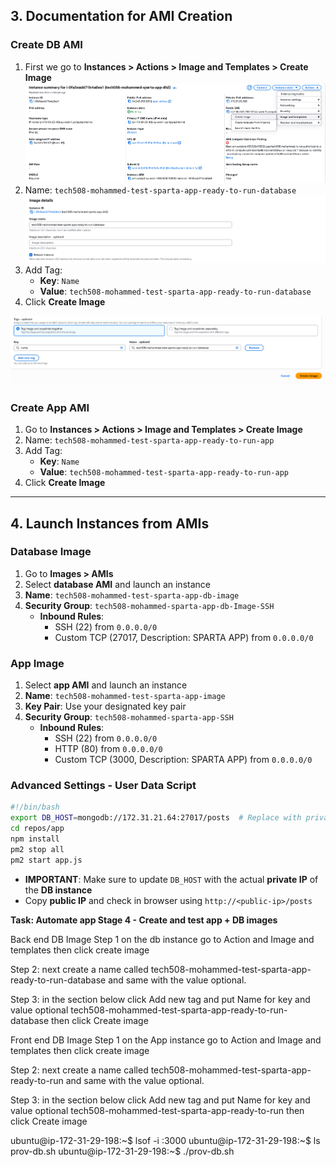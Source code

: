 ## 3. Documentation for AMI Creation

### Create DB AMI
1. First we go to **Instances > Actions > Image and Templates > Create Image**
![alt text](/Image%20folder/image-75.png)
1. Name: `tech508-mohammed-test-sparta-app-ready-to-run-database`
![alt text](/Image%20folder/image-76.png)
1. Add Tag:
   - **Key**: `Name`
   - **Value**: `tech508-mohammed-test-sparta-app-ready-to-run-database`
2. Click **Create Image**

![alt text](/Image%20folder/image-77.png)

### Create App AMI
1. Go to **Instances > Actions > Image and Templates > Create Image**
2. Name: `tech508-mohammed-test-sparta-app-ready-to-run-app`
3. Add Tag:
   - **Key**: `Name`
   - **Value**: `tech508-mohammed-test-sparta-app-ready-to-run-app`
4. Click **Create Image**

---

## 4. Launch Instances from AMIs

### Database Image
1. Go to **Images > AMIs**
2. Select **database AMI** and launch an instance
3. **Name**: `tech508-mohammed-test-sparta-app-db-image`
4. **Security Group**: `tech508-mohammed-sparta-app-db-Image-SSH`
   - **Inbound Rules**:
     - SSH (22) from `0.0.0.0/0`
     - Custom TCP (27017, Description: SPARTA APP) from `0.0.0.0/0`

### App Image
1. Select **app AMI** and launch an instance
2. **Name**: `tech508-mohammed-test-sparta-app-image`
3. **Key Pair**: Use your designated key pair
4. **Security Group**: `tech508-mohammed-sparta-app-SSH`
   - **Inbound Rules**:
     - SSH (22) from `0.0.0.0/0`
     - HTTP (80) from `0.0.0.0/0`
     - Custom TCP (3000, Description: SPARTA APP) from `0.0.0.0/0`

### Advanced Settings - User Data Script
```bash
#!/bin/bash
export DB_HOST=mongodb://172.31.21.64:27017/posts  # Replace with private IP of DB instance
cd repos/app
npm install
pm2 stop all
pm2 start app.js
```

- **IMPORTANT**: Make sure to update `DB_HOST` with the actual **private IP** of the **DB instance**
- Copy **public IP** and check in browser using `http://<public-ip>/posts`
 

 **Task: Automate app Stage 4 - Create and test app + DB images**
 
 Back end DB Image
 Step 1 on the db instance go to Action and Image and templates then click create image
 
 Step 2: next create a name called tech508-mohammed-test-sparta-app-ready-to-run-database and same with the value optional.
 
 Step 3: in the section below click Add new tag and put Name for key and value optional tech508-mohammed-test-sparta-app-ready-to-run-database then click Create image
  
 Front end DB Image
 Step 1 on the App instance go to Action and Image and templates then click create image
 
 Step 2: next create a name called tech508-mohammed-test-sparta-app-ready-to-run and same with the value optional.
 
 Step 3: in the section below click Add new tag and put Name for key and value optional tech508-mohammed-test-sparta-app-ready-to-run then click Create image
 
 
 
 
 
 
 
 
 
 
 
 
 
 ubuntu@ip-172-31-29-198:~$ lsof -i :3000
 ubuntu@ip-172-31-29-198:~$ ls
 prov-db.sh
 ubuntu@ip-172-31-29-198:~$ ./prov-db.sh
 